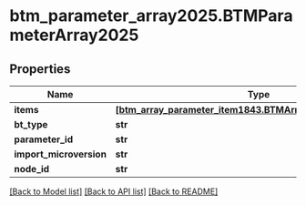 # btm_parameter_array2025.BTMParameterArray2025

## Properties
Name | Type | Description | Notes
------------ | ------------- | ------------- | -------------
**items** | [**[btm_array_parameter_item1843.BTMArrayParameterItem1843]**](BTMArrayParameterItem1843.md) |  | [optional] 
**bt_type** | **str** |  | [optional] 
**parameter_id** | **str** |  | [optional] 
**import_microversion** | **str** |  | [optional] 
**node_id** | **str** |  | [optional] 

[[Back to Model list]](../README.md#documentation-for-models) [[Back to API list]](../README.md#documentation-for-api-endpoints) [[Back to README]](../README.md)


